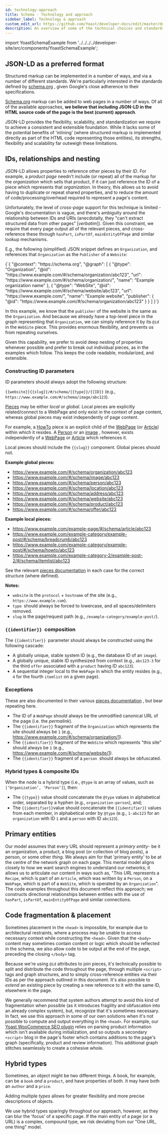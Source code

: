 ```yaml
---
id: technology-approach
title: Schema - Technology and approach
sidebar_label: Technology & approach
custom_edit_url: https://github.com/Yoast/developer-docs/edit/master/docs/features/schema/technology-approach.md
description: An overview of some of the technical choices and standards used in our schema.org outputs.
---
```

import YoastSchemaExample from '../../../../developer-site/src/components/YoastSchemaExample';

## JSON-LD as a preferred format
Structured markup can be implemented in a number of ways, and via a number of different standards. We're particularly interested in the standards defined by [schema.org](https://schema.org/) , given Google's close adherence to their specifications.

[Schema.org](http://schema.org/) markup can be added to web pages in a number of ways. Of all of the available approaches, **we believe that including JSON-LD in the HTML source code of the page is the best (current) approach**.

JSON-LD provides the flexibility, scalability, and standardization we require to achieve a consistent and extensible foundation. While it lacks some of the potential benefits of 'inlining' (where structured markup is implemented directly as part of the HTML code representing those entities), its strengths, flexibility and scalability far outweigh these limitations.

## IDs, relationships and nesting
JSON-LD allows properties to reference other pieces by their *ID*. For example, a *product page* needn't include (or repeat) all of the markup for the *organization* which sells that product, if it can just reference the ID of a piece which represents that *organization*.
In theory, this allows us to avoid having to duplicate or repeat shared properties, and to reduce the amount of code/processing/overhead required to represent a page's content.

Unfortunately, the level of  *cross-page* support for this technique is limited - Google's documentation is vague, and there's ambiguity around the relationship between IDs and URIs (anecdotally, they "can't extract structured data from other pages" [*verbatim*]). Given this constraint, we require that every page output all of the relevant pieces, and cross-reference these through `hasPart`, `isPartOf`, `mainEntityOfPage` and similar lookup mechanisms.

E.g., the following (simplified) JSON snippet defines an `Organization`, and references that `Organization` as the `Publisher` of a `Website`:

<YoastSchemaExample>
{`{
      "@context": "https://schema.org",
      "@graph": [
          {
              "@type": "Organization",
              "@id": "https://www.example.com/#/schema/organization/abc123",
              "url": "https://www.example.com/#/schema/organization/",
              "name": "Example organization name"
          },
          {
              "@type": "WebSite",
              "@id": "https://www.example.com/#/schema/website/abc123",
              "url": "https://www.example.com/",
              "name": "Example website",
              "publisher": {
                  "@id": "https://www.example.com/#/schema/organization/abc123"
              }
          }
      ]
  }`}
</YoastSchemaExample>

In this example, we know that the `publisher` of the website is the same as the `Organization`. And because we already have a top-level piece in the graph representing that `Organization`, we can simply reference it by its `@id` in the `WebSite` piece. This provides enormous flexibility, and prevents us from repeating ourselves.

Given this capability, we prefer to avoid deep nesting of properties whenever possible and prefer to break out individual pieces, as in the examples which follow. This keeps the code readable, modularized, and extensible.

### Constructing ID parameters
ID parameters should always adopt the following structure:

`{{website}}{{slug}}/#/schema/{{type}}/{{ID}}` (e.g., `https://www.example.com/#/schema/image/abc123`).

[Pieces](https://developer.yoast.com/features/schema/pieces/) may be either *local* or *global*. Local pieces are explicitly related/connect to a WebPage and only exist in the context of page content, whereas global pieces may exist independently of page content.

For example, a [HowTo](https://developer.yoast.com/features/schema/pieces/howto/) piece is an explicit child of the [WebPage](https://developer.yoast.com/features/schema/pieces/webpage/) (or [Article](https://developer.yoast.com/features/schema/pieces/article/)) within which it resides. A [Person](https://developer.yoast.com/features/schema/pieces/person/) or an [image](https://developer.yoast.com/features/schema/pieces/image/) , however, exists independently of a [WebPage](https://developer.yoast.com/features/schema/pieces/webpage/) or [Article](https://developer.yoast.com/features/schema/pieces/article/) which references it.

Local pieces should include the `{{slug}}` component. Global pieces should not.

**Example global pieces:**
* https://www.example.com/#/schema/organization/abc123
* https://www.example.com/#/schema/image/abc123
* https://www.example.com/#/schema/person/abc123
* https://www.example.com/#/schema/location/abc123
* https://www.example.com/#/schema/address/abc123
* https://www.example.com/#/schema/website/abc123
* https://www.example.com/#/schema/product/abc123
* https://www.example.com/#/schema/offer/abc123

**Example local pieces:**
* https://www.example.com/example-page/#/schema/article/abc123
* https://www.example.com/example-category/example-post/#/schema/breadcrumb/abc123
* https://www.example.com/example-category/example-post/#/schema/howto/abc123
* https://www.example.com/example-category-2/example-post-2/#/schema/itemlist/abc123

See the relevant [pieces documentation](pieces.md) in each case for the correct structure (where defined).

**Notes:**
* `website` is the `protocol` + `hostname` of the site (e.g., `https://www.example.com`).
* `type `should always be forced to lowercase, and all spaces/delimiters removed.
* `slug` is the page/request path (e.g., `/example-category/example-post/`).

### `{{identifier}} `composition
The `{{identifier}} `parameter should always be constructed using the following cascade:
* A globally unique, stable system ID (e.g., the database ID of an `image`).
* A globally unique, stable ID synthesized from context (e.g., `abc123-3` for the third `offer` associated with a `product` having ID `abc123`).
* A sequential integer local to the `WebPage` in which the entity resides (e.g., `4` for the fourth `itemlist` on a given page).

### Exceptions
These are also documented in their various [pieces documentation](https://developer.yoast.com/features/schema/pieces/) , but bear repeating here.
* The ID of a `WebPage` should always be the unmodified canonical URL of the page (i.e. the *permalink*).
* The `{{identifier}}` fragment of the `Organization` which represents the site should always be `1` (e.g., https://www.example.com/#/schema/organization/1).
* The `{{identifier}}` fragment of the `WebSite` which represents "this site" should always be `1` (e.g., https://www.example.com/#/schema/website/1).
* The `{{identifier}}` fragment of a `person `should always be obfuscated.

### Hybrid types & composite IDs
When the node is a hybrid type (i.e., `@type` is an array of values, such as `[‘Organization’, ‘Person’]`), then:
* The `{{type}}` value should concatenate the `@type` values in alphabetical order, separated by a hyphen (e.g., `organization-person`), and;
* The `{{identifier}}`value should concatenate the `{{identifier}}` values from each member, in alphabetical order by `@type` (e.g., `1-abc123` for an `organization` with ID `1` and a `person` with ID `abc123`).

## Primary entities
Our model assumes that every URL should represent a *primary entity*- be it an organization, a product, a blog post (or collection of blog posts), a person, or some other *thing*.
We always aim for that 'primary entity' to be at the centre of the network graph on each page. This mental model aligns closely to how we want search engines to understand our networks; it allows us to articulate our content in ways such as, "This *URL* represents a `Recipe`, which is part of an `Article`, which was written by a `Person`, on a `WebPage`, which is part of a `WebSite`, which is operated by an `Organization`".
The code examples throughout this document reflect this approach; we constructs directional relationships between entities with the use of `hasPart`, `isPartOf`, `mainEntityOfPage` and similar connections.

## Code fragmentation & placement
Sometimes placement in the `<head>` is impossible, for example due to architectural restraints, where a process may be unable to access necessary context while constructing the `<head>`. Given that the `<body>` content may sometimes contain content or logic which should be reflected in the schema, we also allow code to be output at the end of the page, preceding the closing `</body>` tag.

Because we're using `@id` attributes to join pieces, it's technically possible to split and distribute the code throughout the page, through multiple `<script>` tags and graph structures, and to simply cross-reference entities via their IDs as per the approach outlined in this document. It's also possible to *extend* an existing piece by creating a new reference to it with the same ID, elsewhere in the page.

We generally recommend that system authors attempt to avoid this kind of fragmentation when possible (as it introduces fragility and obfuscation into an already complex system), but, recognize that it's sometimes necessary.
In fact, we use this approach in some of our own solutions when it's not possible to compute and output everything in the `<head>`. For example, our [Yoast WooCommerce SEO plugin](https://yoast.com/wordpress/plugins/yoast-woocommerce-seo/) relies on parsing product information which isn't available during initialization, and so outputs a secondary `<script>` blog in the page's footer which contains additions to the page's graph (specifically, product and review information). This additional graph stitches seamlessly to create a cohesive whole.

## Hybrid types
Sometimes, an object might be two different things. A book, for example, can be a `book` *and* a `product`, and have properties of both. It may have both an `author` and a `price`.

Adding multiple *types* allows for greater flexibility and more precise descriptions of objects.

We use hybrid types sparingly throughout our approach, however, as they can blur the 'focus' of a specific page. If the main entity of a page (or a URL) is a complex, compound type, we risk deviating from our "One URL, one thing" model.
